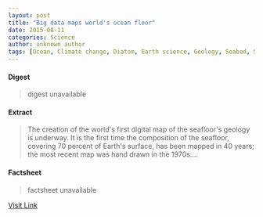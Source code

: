 ```yaml
---
layout: post
title: "Big data maps world's ocean floor"
date: 2015-08-11
categories: Science
author: unknown author
tags: [Ocean, Climate change, Diatom, Earth science, Geology, Seabed, Southern Ocean, Map, Global natural environment, Earth sciences, Physical geography, Oceanography, Nature, Hydrography]
---
```



#### Digest
>digest unavailable

#### Extract
>The creation of the world's first digital map of the seafloor's geology is underway. It is the first time the composition of the seafloor, covering 70 percent of Earth's surface, has been mapped in 40 years; the most recent map was hand drawn in the 1970s....

#### Factsheet
>factsheet unavailable

[Visit Link](http://www.sciencedaily.com/releases/2015/08/150810110911.htm)


